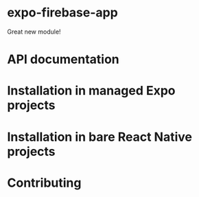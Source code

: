 # expo-firebase-app

Great new module!

# API documentation

# Installation in managed Expo projects

# Installation in bare React Native projects

# Contributing
